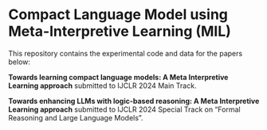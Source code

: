 # Compact Language Model using Meta-Interpretive Learning (MIL)

This repository contains the experimental code and data for the papers below: 

**Towards learning compact language models: A Meta Interpretive Learning approach** submitted  to IJCLR 2024 Main Track. 

**Towards enhancing LLMs with logic-based reasoning: A Meta Interpretive Learning approach** submitted to  IJCLR 2024 Special Track on “Formal Reasoning and Large Language Models”. 

